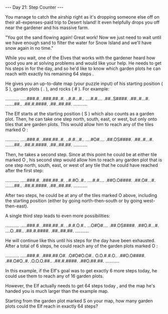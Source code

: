--- Day 21: Step Counter ---

   You manage to catch the airship right as it's dropping someone else off
   on their all-expenses-paid trip to Desert Island! It even helpfully
   drops you off near the gardener and his massive farm.

   "You got the sand flowing again! Great work! Now we just need to wait
   until we have enough sand to filter the water for Snow Island and we'll
   have snow again in no time."

   While you wait, one of the Elves that works with the gardener heard how
   good you are at solving problems and would like your help. He needs to
   get his steps in for the day, and so he'd like to know which garden
   plots he can reach with exactly his remaining 64 steps .

   He gives you an up-to-date map (your puzzle input) of his starting
   position ( S ), garden plots ( . ), and rocks ( # ). For example:

   ...........
.....###.#.
.###.##..#.
..#.#...#..
....#.#....
.##..S####.
.##..#...#.
.......##..
.##.#.####.
.##..##.##.
...........


   The Elf starts at the starting position ( S ) which also counts as a
   garden plot. Then, he can take one step north, south, east, or west,
   but only onto tiles that are garden plots. This would allow him to
   reach any of the tiles marked O :

   ...........
.....###.#.
.###.##..#.
..#.#...#..
....#O#....
.##.OS####.
.##..#...#.
.......##..
.##.#.####.
.##..##.##.
...........


   Then, he takes a second step. Since at this point he could be at either
   tile marked O , his second step would allow him to reach any garden
   plot that is one step north, south, east, or west of any tile that he
   could have reached after the first step:

   ...........
.....###.#.
.###.##..#.
..#.#O..#..
....#.#....
.##O.O####.
.##.O#...#.
.......##..
.##.#.####.
.##..##.##.
...........


   After two steps, he could be at any of the tiles marked O above,
   including the starting position (either by going north-then-south or by
   going west-then-east).

   A single third step leads to even more possibilities:

   ...........
.....###.#.
.###.##..#.
..#.#.O.#..
...O#O#....
.##.OS####.
.##O.#...#.
....O..##..
.##.#.####.
.##..##.##.
...........


   He will continue like this until his steps for the day have been
   exhausted. After a total of 6 steps, he could reach any of the garden
   plots marked O :

   ...........
.....###.#.
.###.##.O#.
.O#O#O.O#..
O.O.#.#.O..
.##O.O####.
.##.O#O..#.
.O.O.O.##..
.##.#.####.
.##O.##.##.
...........


   In this example, if the Elf's goal was to get exactly 6 more steps
   today, he could use them to reach any of 16 garden plots.

   However, the Elf actually needs to get 64 steps today , and the map
   he's handed you is much larger than the example map.

   Starting from the garden plot marked S on your map, how many garden
   plots could the Elf reach in exactly 64 steps?
